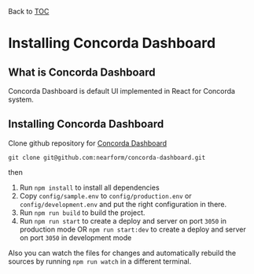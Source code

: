 Back to [TOC](./Readme.md)

# Installing Concorda Dashboard

## What is Concorda Dashboard

Concorda Dashboard is default UI implemented in React for Concorda system. 


## Installing Concorda Dashboard

Clone github repository for [Concorda Dashboard](https://github.com/nearform/concorda-dashboard)

```
git clone git@github.com:nearform/concorda-dashboard.git
```

then

1. Run `npm install` to install all dependencies
2. Copy `config/sample.env` to `config/production.env` or `config/development.env` and put the right configuration in there. 
3. Run `npm run build` to build the project.
4. Run `npm run start` to create a deploy and server on port `3050` in production mode
	OR
	`npm run start:dev` to create a deploy and server on port `3050` in development mode

Also you can watch the files for changes and automatically rebuild the sources by running `npm run watch`
in a different terminal.

